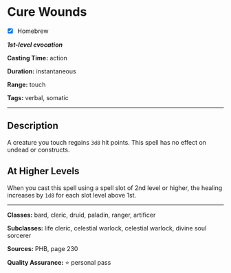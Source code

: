 # Cure Wounds

- [x] Homebrew

***1st-level evocation***

**Casting Time:** action

**Duration:** instantaneous

**Range:** touch

**Tags:** verbal, somatic

---

## Description
A creature you touch regains `3d8` hit points.
This spell has no effect on undead or constructs.

## At Higher Levels
When you cast this spell using a spell slot of 2nd level or higher, the healing increases by `1d8` for each slot level above 1st.

---

**Classes:** bard, cleric, druid, paladin, ranger, artificer

**Subclasses:** life cleric, celestial warlock, celestial warlock, divine soul sorcerer

**Sources:** PHB, page 230

**Quality Assurance:** :star: personal pass
